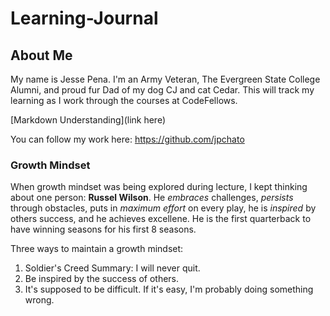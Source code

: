 # Learning-Journal

## About Me
My name is Jesse Pena.  I'm an Army Veteran, The Evergreen State College Alumni, and proud fur Dad of my dog CJ and cat Cedar. This will track my learning as I work through the courses at CodeFellows.

[Markdown Understanding](link here)

You can follow my work here: https://github.com/jpchato
### Growth Mindset
When growth mindset was being explored during lecture, I kept thinking about one person: **Russel Wilson**. He *embraces* challenges, *persists* through obstacles, puts in *maximum effort* on every play, he is *inspired* by others success, and he achieves excellene.  He is the first quarterback to have winning seasons for his first 8 seasons. 

Three ways to maintain a growth mindset:
1. Soldier's Creed Summary: I will never quit.
2. Be inspired by the success of others.
3. It's supposed to be difficult. If it's easy, I'm probably doing something wrong.


